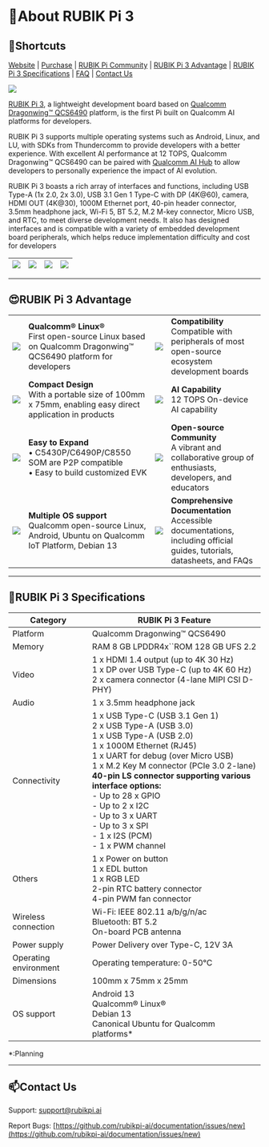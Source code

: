 # 🚀About RUBIK Pi 3

## **🔖Shortcuts**

[Website](https://www.rubikpi.ai/) | [Purchase](https://www.thundercomm.com/zh/product/rubik-pi/) | [RUBIK Pi Community](https://community.rubikpi.ai) | [RUBIK Pi 3 Advantage](#rubik-pi-3-advantage) |  [RUBIK Pi 3 Specifications](#rubik-pi-3-specifications) | [FAQ](https://rubikpi.ai/faq/) | [Contact Us](#contact-us)

![](https://t-web.oss-cn-beijing.aliyuncs.com/public/rubik-pi-3.gif)

[RUBIK Pi 3](https://www.thundercomm.com/product/rubik-pi/), a lightweight development board based on [Qualcomm Dragonwing™ QCS6490](https://www.qualcomm.com/products/internet-of-things/industrial/building-enterprise/qcs6490) platform, is the first Pi built on Qualcomm AI platforms for developers.

RUBIK Pi 3 supports multiple operating systems such as Android, Linux, and LU, with SDKs from Thundercomm to provide developers with a better experience. With excellent AI performance at 12 TOPS, Qualcomm Dragonwing™ QCS6490 can be paired with [Qualcomm AI Hub](https://aihub.qualcomm.com/) to allow developers to personally experience the impact of AI evolution.

RUBIK Pi 3 boasts a rich array of interfaces and functions, including USB Type-A (1x 2.0, 2x 3.0), USB 3.1 Gen 1 Type-C with DP (4K@60), camera, HDMI OUT (4K@30), 1000M Ethernet port, 40-pin header connector, 3.5mm headphone jack, Wi-Fi 5, BT 5.2, M.2 M-key connector, Micro USB, and RTC, to meet diverse development needs. It also has designed interfaces and is compatible with a variety of embedded development board peripherals, which helps reduce implementation difficulty and cost for developers

| ![](https://www.thundercomm.com/wp-content/uploads/2024/09/rubik-pi-1-1.jpg) | ![](https://www.thundercomm.com/wp-content/uploads/2024/09/rubik-pi-2-1.jpg) | ![](https://www.thundercomm.com/wp-content/uploads/2024/09/rubik-pi-3-5.jpg) | ![](https://www.thundercomm.com/wp-content/uploads/2024/09/rubik-pi-4-1.jpg) |
| -------------------------------------------------------------------------- | -------------------------------------------------------------------------- | -------------------------------------------------------------------------- | -------------------------------------------------------------------------- |

---

## 😍RUBIK Pi 3 Advantage

|                                                                                     |                                                                                                                                                                    |                                                                               |                                                                                        |
| :---------------------------------------------------------------------------------: | :----------------------------------------------------------------------------------------------------------------------------------------------------------------- | :---------------------------------------------------------------------------: | :------------------------------------------------------------------------------------- |
|      ![](https://www.thundercomm.com/wp-content/uploads/2024/09/qualcomm-2.png)      | **Qualcomm® Linux®** <br />First open-source Linux based on Qualcomm Dragonwing™ QCS6490 platform for developers | ![](https://www.thundercomm.com/wp-content/uploads/2024/09/Compatibility-2.png) | **Compatibility** <br />Compatible with peripherals of most open-source ecosystem development boards |
|       ![](https://www.thundercomm.com/wp-content/uploads/2024/09/Compact-2.png)       | **Compact Design**<br />With a portable size of 100mm x 75mm, enabling easy direct application in products |      ![](https://www.thundercomm.com/wp-content/uploads/2024/09/ai-2.png)      | **AI Capability**<br />12 TOPS On-device AI capability  |
|       ![](https://www.thundercomm.com/wp-content/uploads/2024/09/Expand-2.png)       | **Easy to Expand** <br />• C5430P/C6490P/C8550 SOM are P2P compatible<br />• Easy to build customized EVK |   ![](https://www.thundercomm.com/wp-content/uploads/2024/09/Community-1.png)   | **Open-source Community**<br />A vibrant and collaborative group of enthusiasts, developers, and educators |
| ![](https://www.thundercomm.com/wp-content/uploads/2024/09/Multiple-OS-support-1.png) | **Multiple OS support**<br />Qualcomm open-source Linux, Android, Ubuntu on Qualcomm IoT Platform, Debian 13  |    ![](https://www.thundercomm.com/wp-content/uploads/2024/09/folder-1.png)    | **Comprehensive Documentation**<br />Accessible documentations, including official guides, tutorials, datasheets, and FAQs |

---

## 📒RUBIK Pi 3 Specifications


| Category              | RUBIK Pi 3 Feature                                                                                                                                                                                                                                                                                                                                                                                                               |
| --------------------- | -------------------------------------------------------------------------------------------------------------------------------------------------------------------------------------------------------------------------------------------------------------------------------------------------------------------------------------------------------------------------------------------------------------------------------- |
| Platform              | Qualcomm Dragonwing™ QCS6490                                                                                                                                                                                                                                                                                                                                                                                                    |
| Memory                | RAM 8 GB LPDDR4x``ROM 128 GB UFS 2.2                                                                                                                                                                                                                                                                                                                                                                                             |
| Video                 | 1 x HDMI 1.4 output (up to 4K 30 Hz)<br />1 x DP over USB Type-C (up to 4K 60 Hz)<br />2 x camera connector (4-lane MIPI CSI D-PHY)                                                                                                                                                                                                                                                                                              |
| Audio                 | 1 x 3.5mm headphone jack                                                                                                                                                                                                                                                                                                                                                                                                         |
| Connectivity          | 1 x USB Type-C (USB 3.1 Gen 1)<br />2 x USB Type-A (USB 3.0)<br />1 x USB Type-A (USB 2.0)<br />1 x 1000M Ethernet (RJ45)<br />1 x UART for debug (over Micro USB)<br />1 x M.2 Key M connector (PCIe 3.0 2-lane)<br />**40-pin LS connector supporting various interface options:** <br />- Up to 28 x GPIO<br />- Up to 2 x I2C <br />- Up to 3 x UART<br />- Up to 3 x SPI <br />- 1 x I2S (PCM)<br />- 1 x PWM channel |
| Others                | 1 x Power on button<br />1 x EDL button<br />1 x RGB LED <br />2-pin RTC battery connector <br />4-pin PWM fan connector                                                                                                                                                                                                                                                                                                         |
| Wireless connection   | Wi-Fi: IEEE 802.11 a/b/g/n/ac<br />Bluetooth: BT 5.2<br />On-board PCB antenna                                                                                                                                                                                                                                                                                                                                                   |
| Power supply          | Power Delivery over Type-C, 12V 3A                                                                                                                                                                                                                                                                                                                                                                                               |
| Operating environment | Operating temperature: 0-50℃                                                                                                                                                                                                                                                                                                                                                                                                 |
| Dimensions            | 100mm x 75mm x 25mm                                                                                                                                                                                                                                                                                                                                                                                                              |
| OS support            | Android 13<br />Qualcomm® Linux®<br />Debian 13<br />Canonical Ubuntu for Qualcomm platforms*                                                                                                                                                                                                                                                                                                                                  |

*:Planning

---

## 📫Contact Us

Support: [support@rubikpi.ai](mailto:support@rubikpi.ai)

Report Bugs: [https://github.com/rubikpi-ai/documentation/issues/new](https://github.com/rubikpi-ai/documentation/issues/new)
